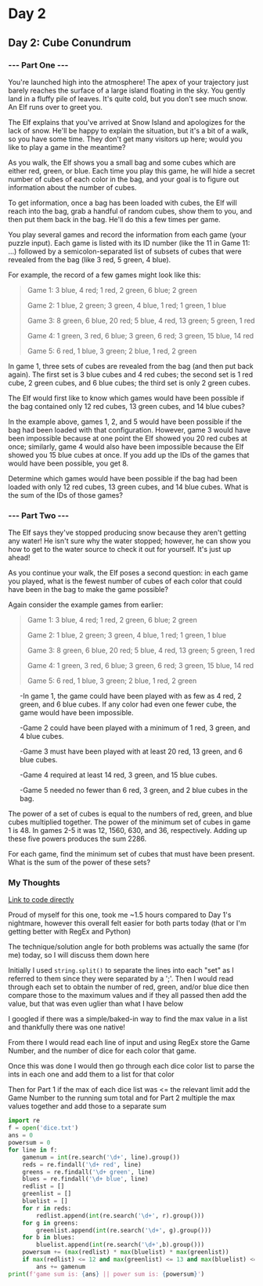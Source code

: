 # Day 2
## **Day 2: Cube Conundrum**

### --- Part One ---

You're launched high into the atmosphere! The apex of your trajectory just barely reaches the surface of a large island floating in the sky. You gently land in a fluffy pile of leaves. It's quite cold, but you don't see much snow. An Elf runs over to greet you.

The Elf explains that you've arrived at Snow Island and apologizes for the lack of snow. He'll be happy to explain the situation, but it's a bit of a walk, so you have some time. They don't get many visitors up here; would you like to play a game in the meantime?

As you walk, the Elf shows you a small bag and some cubes which are either red, green, or blue. Each time you play this game, he will hide a secret number of cubes of each color in the bag, and your goal is to figure out information about the number of cubes.

To get information, once a bag has been loaded with cubes, the Elf will reach into the bag, grab a handful of random cubes, show them to you, and then put them back in the bag. He'll do this a few times per game.

You play several games and record the information from each game (your puzzle input). Each game is listed with its ID number (like the 11 in Game 11: ...) followed by a semicolon-separated list of subsets of cubes that were revealed from the bag (like 3 red, 5 green, 4 blue).

For example, the record of a few games might look like this:

>Game 1: 3 blue, 4 red; 1 red, 2 green, 6 blue; 2 green
>
>Game 2: 1 blue, 2 green; 3 green, 4 blue, 1 red; 1 green, 1 blue
>
>Game 3: 8 green, 6 blue, 20 red; 5 blue, 4 red, 13 green; 5 green, 1 red
>
>Game 4: 1 green, 3 red, 6 blue; 3 green, 6 red; 3 green, 15 blue, 14 red
>
>Game 5: 6 red, 1 blue, 3 green; 2 blue, 1 red, 2 green

In game 1, three sets of cubes are revealed from the bag (and then put back again). The first set is 3 blue cubes and 4 red cubes; the second set is 1 red cube, 2 green cubes, and 6 blue cubes; the third set is only 2 green cubes.

The Elf would first like to know which games would have been possible if the bag contained only 12 red cubes, 13 green cubes, and 14 blue cubes?

In the example above, games 1, 2, and 5 would have been possible if the bag had been loaded with that configuration. However, game 3 would have been impossible because at one point the Elf showed you 20 red cubes at once; similarly, game 4 would also have been impossible because the Elf showed you 15 blue cubes at once. If you add up the IDs of the games that would have been possible, you get 8.

Determine which games would have been possible if the bag had been loaded with only 12 red cubes, 13 green cubes, and 14 blue cubes. What is the sum of the IDs of those games?

### --- Part Two ---

The Elf says they've stopped producing snow because they aren't getting any water! He isn't sure why the water stopped; however, he can show you how to get to the water source to check it out for yourself. It's just up ahead!

As you continue your walk, the Elf poses a second question: in each game you played, what is the fewest number of cubes of each color that could have been in the bag to make the game possible?

Again consider the example games from earlier:

>Game 1: 3 blue, 4 red; 1 red, 2 green, 6 blue; 2 green
>
>Game 2: 1 blue, 2 green; 3 green, 4 blue, 1 red; 1 green, 1 blue
>
>Game 3: 8 green, 6 blue, 20 red; 5 blue, 4 red, 13 green; 5 green, 1 red
>
>Game 4: 1 green, 3 red, 6 blue; 3 green, 6 red; 3 green, 15 blue, 14 red
>
>Game 5: 6 red, 1 blue, 3 green; 2 blue, 1 red, 2 green

<ol>
  -In game 1, the game could have been played with as few as 4 red, 2 green, and 6 blue cubes. If any color had even one fewer cube, the game would have been impossible.  
  
  -Game 2 could have been played with a minimum of 1 red, 3 green, and 4 blue cubes.  
  
  -Game 3 must have been played with at least 20 red, 13 green, and 6 blue cubes.  
  
  -Game 4 required at least 14 red, 3 green, and 15 blue cubes.  
  
  -Game 5 needed no fewer than 6 red, 3 green, and 2 blue cubes in the bag.  
</ol>

The power of a set of cubes is equal to the numbers of red, green, and blue cubes multiplied together. The power of the minimum set of cubes in game 1 is 48. In games 2-5 it was 12, 1560, 630, and 36, respectively. Adding up these five powers produces the sum 2286.

For each game, find the minimum set of cubes that must have been present. What is the sum of the power of these sets?

### My Thoughts
[Link to code directly](./Day02/Day02.py)

Proud of myself for this one, took me ~1.5 hours compared to Day 1's nightmare, however this overall felt easier for both parts today (that or I'm getting better with RegEx and Python)

The technique/solution angle for both problems was actually the same (for me) today, so I will discuss them down here

Initially I used `string.split()` to separate the lines into each "set" as I referred to them since they were separated by a ';'. Then I would read through each set to obtain the number of red, green, and/or blue dice then compare those to the maximum values and if they all passed then add the value, but that was even uglier than what I have below

I googled if there was a simple/baked-in way to find the max value in a list and thankfully there was one native!

From there I would read each line of input and using RegEx store the Game Number, and the number of dice for each color that game.

Once this was done I would then go through each dice color list to parse the ints in each one and add them to a list for that color

Then for Part 1 if the max of each dice list was <= the relevant limit add the Game Number to the running sum total and for Part 2 multiple the max values together and add those to a separate sum

```python
import re
f = open('dice.txt')
ans = 0
powersum = 0
for line in f:
    gamenum = int(re.search('\d+', line).group())
    reds = re.findall('\d+ red', line)
    greens = re.findall('\d+ green', line)
    blues = re.findall('\d+ blue', line)
    redlist = []
    greenlist = []
    bluelist = []
    for r in reds:
        redlist.append(int(re.search('\d+', r).group()))
    for g in greens:
        greenlist.append(int(re.search('\d+', g).group()))
    for b in blues:
        bluelist.append(int(re.search('\d+',b).group()))
    powersum += (max(redlist) * max(bluelist) * max(greenlist))
    if max(redlist) <= 12 and max(greenlist) <= 13 and max(bluelist) <= 14:
        ans += gamenum
print(f'game sum is: {ans} || power sum is: {powersum}')
```
